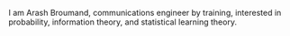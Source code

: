 I am Arash Broumand, communications engineer by training, interested in probability, information theory, and statistical learning theory. 
